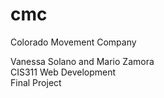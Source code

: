 # cmc
Colorado Movement Company

Vanessa Solano and Mario Zamora <br>
CIS311 Web Development <br>
Final Project

